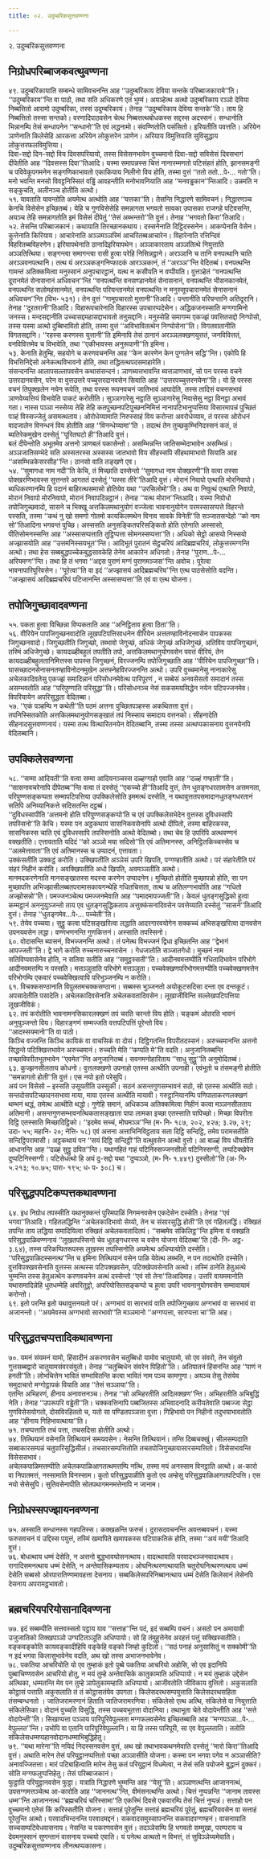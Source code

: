 ```yaml
---
title: ०२. उदुम्बरिकसुत्तवण्णना

---
```

२. उदुम्बरिकसुत्तवण्णना  


## निग्रोधपरिब्बाजकवत्थुवण्णना

४९. उदुम्बरिकायाति सम्बन्धे सामिवचनन्ति आह ‘‘उदुम्बरिकाय देविया सन्तके परिब्बाजकारामे’’ति। ‘‘उदुम्बरिकाय’’न्ति वा पाठो, तथा सति अधिकरणे एतं भुम्मं। अयञ्हेत्थ अत्थो उदुम्बरिकाय रञ्ञो देविया निब्बत्तितो आरामो उदुम्बरिका, तस्सं उदुम्बरिकायं। तेनाह ‘‘उदुम्बरिकाय देविया सन्तके’’ति। ताय हि निब्बत्तितो तस्सा सन्तको। वरणादिपाठवसेन चेत्थ निब्बत्तत्थबोधकस्स सद्दस्स अदस्सनं। सन्धानोति भिन्नानम्पि तेसं सन्धापनेन ‘‘सन्धानो’’ति एवं लद्धनामो। संवण्णितोति पसंसितो। इरियतीति पवत्तति। अरियेन ञाणेनाति किलेसेहि आरकत्ता अरियेन लोकुत्तरेन ञाणेन। अरियाय विमुत्तियाति सुविसुद्धाय लोकुत्तरफलविमुत्तिया।  
दिवा-सद्दो दिन-सद्दो विय दिवसपरियायो, तस्स विसेसनभावेन वुच्चमानो दिवा-सद्दो सविसेसं दिवसभागं दीपेतीति आह ‘‘दिवसस्स दिवा’’तिआदि। यस्मा समापन्नस्स चित्तं नानारम्मणतो पटिसंहतं होति, झानसमङ्गी च पविवेकूपगमनेन सङ्गणिकाभावतो एकाकियाय निलीनो विय होति, तस्मा वुत्तं ‘‘ततो ततो…पे॰… गतो’’ति। मनो भवन्ति मनसो विवट्टनिस्सितं वड्ढिं आवहन्तीति मनोभावनियाति आह ‘‘मनवड्ढकान’’न्तिआदि। उन्नमति न सङ्कुचति, अलीनञ्च होतीति अत्थो।  
५१. यावताति यावन्तोति अयमेत्थ अत्थोति आह ‘‘यत्तका’’ति। तेसन्ति निद्धारणे सामिवचनं। निद्धारणञ्च केनचि विसेसेन इच्छितब्बं। येहि च गुणविसेसेहि समन्नागता भगवतो सावका उपासका राजगहे पटिवसन्ति, अयञ्च तेहि समन्नागतोति इमं विसेसं दीपेतुं ‘‘तेसं अब्भन्तरो’’ति वुत्तं। तेनाह ‘‘भगवतो किरा’’तिआदि।  
५२. तेसन्ति परिब्बाजकानं। कथायाति तिरच्छानकथाय। दस्सनेनाति दिट्ठिदस्सनेन। आकप्पेनाति वेसेन। कुत्तेनाति किरियाय। आचारेनाति अञ्ञमञ्ञस्मिं आचरितब्बआचारेन। विहारेनाति रत्तिन्दिवं विहरितब्बविहरणेन। इरियापथेनाति ठानादिइरियापथेन। अञ्ञाकारताय अञ्ञतित्थे नियुत्ताति अञ्ञतित्थिया। सङ्गन्त्वा समागन्त्वा रासी हुत्वा परेहि निसिन्नट्ठाने। अरञ्ञानि च तानि वनपत्थानि चाति अरञ्ञवनपत्थानि। तत्थ यं अरञ्ञकङ्गनिप्फादकं आरञ्ञकानं, तं ‘‘अरञ्ञ’’न्ति वेदितब्बं। वनपत्थन्ति गामन्तं अतिक्कमित्वा मनुस्सानं अनुपचारट्ठानं, यत्थ न कसीयति न वप्पीयति। वुत्तञ्हेतं ‘‘वनपत्थन्ति दूरानमेतं सेनासनानं अधिवचन’’न्ति ‘‘वनपत्थन्ति वनसण्डानमेतं सेनासनानं, वनपत्थन्ति भीसनकानमेतं, वनपत्थन्ति सलोमहंसानमेतं, वनपत्थन्ति परियन्तानमेतं वनपत्थन्ति न मनुस्सूपचारानमेतं सेनासनानं अधिवचन’’न्ति (विभ॰ ५३१)। तेन वुत्तं ‘‘गामूपचारतो मुत्तानी’’तिआदि। पन्तानीति परियन्तानि अतिदूरानि। तेनाह ‘‘दूरतरानी’’तिआदि। विहारूपचारेनाति विहारस्स उपचारप्पदेसेन। अद्धिकजनस्साति मग्गगामिनो जनस्स। मन्दसद्दानीति उच्चासद्दमहासद्दाभावतो तनुसद्दानि। मनुस्सेहि समागम्म एकज्झं पवत्तितसद्दो निग्घोसो, तस्स यस्मा अत्थो दुब्बिभावितो होति, तस्मा वुत्तं ‘‘अविभावितत्थेन निग्घोसेना’’ति। विगतवातानीति विगतसद्दानि। ‘‘रहस्स करणस्स युत्तानी’’ति इमिनापि तेसं ठानानं अरञ्ञलक्खणयुत्ततं, जनविवित्ततं, वनविवित्तमेव च विभावेति, तथा ‘‘एकीभावस्स अनुरूपानी’’ति इमिना।  
५३. केनाति हेतुम्हि, सहयोगे च करणवचनन्ति आह ‘‘केन कारणेन केन पुग्गलेन सद्धि’’न्ति। एकोपि हि विभत्तिनिद्देसो अनेकत्थविभावनो होति, तथा तद्धितत्थपदसमाहारेति।  
संसन्दनन्ति आलापसल्लापवसेन कथासंसन्दनं। ञाणब्यत्तभावन्ति ब्यत्तञाणभावं, सो पन परस्स वचने उत्तरदानवसेन, परेन वा वुत्तउत्तरे पच्चुत्तरदानवसेन सियाति आह ‘‘उत्तरपच्चुत्तरनयेना’’ति। यो हि परस्स वचनं तिपुक्खलेन नयेन रूपेति, तथा परस्स रूपनवचनं जातिभावं आपादेति, तस्स तादिसं वचनसभावं ञाणवेय्यत्तियं विभावेति पाकटं करोतीति। सुञ्ञागारेसु नट्ठाति सुञ्ञागारेसु निवासेसु नट्ठा विनट्ठा अभावं गता। नास्स पञ्ञा नस्सेय्य तेहि तेहि कतपुच्छनपटिपुच्छननिमित्तं नानापटिभानुप्पत्तिया विसारमापन्नं पुच्छितं पञ्हं विस्सज्जेतुं असमत्थताय। ओरोधेय्यामाति निरुस्साहं विय करोन्ता अवरोधेय्याम, तं परस्स ओरोधनं वादजालेन विनन्धनं विय होतीति आह ‘‘विनन्धेय्यामा’’ति । तदत्थं तेन तुच्छकुम्भिनिदस्सनं कतं, तं ब्यतिरेकमुखेन दस्सेतुं ‘‘पूरितघटो ही’’तिआदि वुत्तं।  
बलं दीपेन्तोति अभूतमेव अत्तनो ञाणबलं पकासेन्तो। असम्भिन्नन्ति जातिसम्भेदाभावेन असम्भिन्नं। अञ्ञजातिसम्भेदे सति अस्सतरस्स अस्सस्स जातभावो विय सीहस्सपि सीहथामाभावो सियाति आह ‘‘असम्भिन्नकेसरसीह’’न्ति। ठानसो वाति तङ्खणे एव।  
५४. ‘‘सुमागधा नाम नदी’’ति केचि, तं मिच्छाति दस्सेन्तो ‘‘सुमागधा नाम पोक्खरणी’’ति वत्वा तस्सा पोक्खरणिभावस्स सुत्तन्तरे आगततं दस्सेतुं ‘‘यस्सा तीरे’’तिआदि वुत्तं। मोरानं निवापो एत्थाति मोरनिवापो। ब्यधिकरणानम्पि हि पदानं बाहिरत्थसमासो होतियेव यथा ‘‘उरसिलोमो’’ति। अथ वा निवुत्थं एत्थाति निवापो, मोरानं निवापो मोरनिवापो, मोरानं निवापदिन्नट्ठानं। तेनाह ‘‘यत्थ मोरान’’न्तिआदि। यस्मा निग्रोधो तपोजिगुच्छवादो, सासने च भिक्खू अत्तकिलमथानुयोगं वज्जेत्वा भावनानुयोगेन परमस्सासप्पत्ते विहरन्ते पस्सति, तस्मा ‘‘कथं नु खो समणो गोतमो कायकिलमथेन विनाव सावके विनेती’’ति सञ्जातसन्देहो ‘‘को नाम सो’’तिआदिना भगवन्तं पुच्छि। अस्ससति अनुसङ्कितपरिसङ्कितो होति एतेनाति अस्सासो, पीतिसोमनस्सन्ति आह ‘‘अस्सासप्पत्ताति तुट्ठिप्पत्ता सोमनस्सप्पत्ता’’ति। अधिको सेट्ठो आसयो निस्सयो अज्झासयोति आह ‘‘उत्तमनिस्सयभूत’’न्ति। आदिभूतं पुरातनं सेट्ठचरियं आदिब्रह्मचरियं, लोकुत्तरमग्गन्ति अत्थो। तथा हेस सब्बबुद्धपच्चेकबुद्धसावकेहि तेनेव आकारेन अधिगतो। तेनाह ‘‘पुराण…पे॰… अरियमग्ग’’न्ति। तथा हि तं भगवा ‘‘अद्दस पुराणं मग्गं पुराणमञ्जस’’न्ति अवोच। पूरेत्वा भावनापारिपूरिवसेन। ‘‘पूरेत्वा’’ति वा इदं ‘‘अज्झासयं आदिब्रह्मचरिय’’न्ति एत्थ पाठसेसोति वदन्ति। ‘‘अज्झासयं आदिब्रह्मचरियं पटिजानन्ति अस्सासप्पत्ता’’ति एवं वा एत्थ योजना।  


## तपोजिगुच्छावादवण्णना

५५. पकता हुत्वा विच्छिन्ना विप्पकताति आह ‘‘अनिट्ठिताव हुत्वा ठिता’’ति।  
५६. वीरियेन पापजिगुच्छनवादोति लूखपटिपत्तिसाधनेन वीरियेन अत्ततण्हाविनोदनवसेन पापकस्स जिगुच्छनवादो। जिगुच्छतीति जिगुच्छो, तब्भावो जेगुच्छं, अधिकं जेगुच्छं अधिजेगुच्छं, अतिविय पापजिगुच्छनं, तस्मिं अधिजेगुच्छे। कायदळ्हीबहुलं तपतीति तपो, अत्तकिलमथानुयोगवसेन पवत्तं वीरियं, तेन कायदळ्हीबहुलतानिमित्तस्स पापस्स जिगुच्छनं, विरज्जनम्पि तपोजिगुच्छाति आह ‘‘वीरियेन पापजिगुच्छा’’ति। घासच्छादनसेनासनतण्हाविनोदनमुखेन अत्तस्नेहविरज्जनन्ति अत्थो। उपरि वुच्चमानेसु नानाकारेसु अचेलकादिवतेसु एकज्झं समादिन्नानं परिसोधनमेवेत्थ पारिपूरणं , न सब्बेसं अनवसेसतो समादानं तस्स असम्भवतोति आह ‘‘परिपुण्णाति परिसुद्धा’’ति। परिसोधनञ्च नेसं सकसमयसिद्धेन नयेन पटिपज्जनमेव। विपरियायेन अपरिसुद्धता वेदितब्बा।  
५७. ‘‘एकं पञ्हम्पि न कथेती’’ति पठमं अत्तना पुच्छितपञ्हस्स अकथितत्ता वुत्तं।  
तपनिस्सितकोति अत्तकिलमथानुयोगसङ्खातं तपं निस्साय समादाय वत्तनको। सीहनादेति सीहनादसुत्तवण्णनायं। यस्मा तत्थ वित्थारितनयेन वेदितब्बानि, तस्मा तस्सा अत्थप्पकासनाय वुत्तनयेनपि वेदितब्बानि।  


## उपक्किलेसवण्णना

५८. ‘‘सम्मा आदियती’’ति वत्वा सम्मा आदियनञ्चस्स दळ्हग्गाहो एवाति आह ‘‘दळ्हं गण्हाती’’ति। ‘‘सासनावचरेनापि दीपेतब्ब’’न्ति वत्वा तं दस्सेतुं ‘‘एकच्चो ही’’तिआदि वुत्तं, तेन धुतङ्गधरतामत्तेन अत्तमनता, परिपुण्णसङ्कप्पता सम्मापटिपत्तिया उपक्किलेसोति इममत्थं दस्सेति, न यथावुत्ततपसमादानधुतङ्गधरतानं सतिपि अनिय्यानिकत्ते सदिसतन्ति दट्ठब्बं।  
‘‘दुविधस्सापीति ‘अत्तमनो होति परिपुण्णसङ्कप्पो’ति च एवं उपक्किलेसभेदेन वुत्तस्स दुविधस्सापि तपस्सिनो’’ति केचि। यस्मा पन अट्ठकथायं सासनिकवसेनापि अत्थो दीपितो, तस्मा बाहिरकस्स, सासनिकस्स चाति एवं दुविधस्सापि तपस्सिनोति अत्थो वेदितब्बो। तथा चेव हि उपरिपि अत्थवण्णनं वक्खतीति। एत्तावताति यदिदं ‘‘को अञ्ञो मया सदिसो’’ति एवं अतिमानस्स, अनिट्ठितकिच्चस्सेव च ‘‘अलमेत्तावता’’ति एवं अतिमानस्स च उप्पादनं, एत्तावता।  
उक्कंसतीति उक्कट्ठं करोति। उक्खिपतीति अञ्ञेसं उपरि खिपति, पग्गण्हातीति अत्थो। परं संहारेतीति परं संहरं निहीनं करोति। अवक्खिपतीति अधो खिपति, अवमञ्ञतीति अत्थो।  
मानमदकरणेनाति मानसङ्खातस्स मदस्स करणेन उप्पादनेन। मुच्छितो होतीति मुच्छापन्नो होति, सा पन मुच्छापत्ति अभिज्झासीलब्बतपरामासकायगन्थेहि गधितचित्तता, तत्थ च अतिलग्गभावोति आह ‘‘गधितो अज्झोसन्नो’’ति। पमज्जनञ्चेत्थ पमज्जनमेवाति आह ‘‘पमादमापज्जती’’ति। केवलं धुतङ्गसुद्धिको हुत्वा कम्मट्ठानं अननुयुञ्जन्तो ताय एव धुतङ्गसुद्धिकताय अत्तुक्कंसनादिवसेन पवत्तेय्याति दस्सेतुं ‘‘सासने’’तिआदि वुत्तं। तेनाह ‘‘धुतङ्गमेव…पे॰… पच्चेती’’ति।  
५९. तेयेव पच्चया। सुट्ठु कत्वा पटिसङ्खरित्वा लद्धाति आदरगारवयोगेन सक्कच्चं अभिसङ्खरित्वा दानवसेन उपनयवसेन लद्धा। वण्णभणनन्ति गुणकित्तनं। अस्साति तपस्सिनो।  
६०. वोदासन्ति ब्यासनं, विभज्जनन्ति अत्थो। तं पनेत्थ विभज्जनं द्विधा इच्छितन्ति आह ‘‘द्वेभागं आपज्जती’’ति। द्वे भागे करोति रुच्चनारुच्चनवसेन । गेधजातोति सञ्जातगेधो। मुच्छनं नाम सतिविप्पवासेनेव होति, न सतिया सतीति आह ‘‘समुट्ठस्सती’’ति। आदीनवमत्तम्पीति गधितादिभावेन परिभोगे आदीनवमत्तम्पि न पस्सति। मत्तञ्ञुताति परिभोगे मत्तञ्ञुता। पच्चवेक्खणपरिभोगमत्तम्पीति पच्चवेक्खणमत्तेन परिभोगम्पि एकवारं पच्चवेक्खित्वापि परिभुञ्जनम्पि न करोति।  
६१. विचक्कसण्ठानाति विपुलतमचक्कसण्ठाना। सब्बस्स भुञ्जनतो अयोकूटसदिसा दन्ता एव दन्तकूटं। अपसादेतीति पसादेति। अचेलकादिवसेनाति अचेलकवतादिवसेन। लूखाजीविन्ति सल्लेखपटिपत्तिया लूखजीविकं।  
६२. तपं करोतीति भावनामनसिकारलक्खणं तपं चरति चरन्तो विय होति। चङ्कमं ओतरति भावनं अनुयुञ्जन्तो विय। विहारङ्गणं सम्मज्जति वत्तपटिपत्तिं पूरेन्तो विय।  
‘‘आदस्सयमानो’’ति वा पाठो।  
किञ्चि वज्जन्ति किञ्चि कायिकं वा वाचसिकं वा दोसं। दिट्ठिगतन्ति विपरीतदस्सनं। अरुच्चमानन्ति अत्तनो सिद्धन्ते पटिक्खित्तभावेन अरुच्चमानं। रुच्चति मेति ‘‘कप्पति मे’’ति वदति। अनुजानितब्बन्ति तच्छाविपरीतभूतभावेन ‘‘एवमेत’’न्ति अनुजानितब्बं। सवनमनोहारिताय ‘‘साधु सुट्ठू’’ति अनुमोदितब्बं।  
६३. कुज्झनसीलताय कोधनो। वुत्तलक्खणो उपनाहो एतस्स अत्थीति उपनाही। एवंभूतो च तंसमङ्गी होतीति ‘‘समन्नागतो होती’’ति वुत्तं। एस नयो इतो परेसुपि।  
अयं पन विसेसो – इस्सति उसूयतीति उस्सुकी। सठनं असन्तगुणसम्भावनं सठो, सो एतस्स अत्थीति सठो। सन्तदोसपटिच्छादनसभावा माया, माया एतस्स अत्थीति मायावी। गरुट्ठानियानम्पि पणिपाताकरणलक्खणं थम्भनं थद्धं, तमेत्थ अत्थीति थद्धो। गुणेहि समानं, अधिकञ्च अतिक्कमित्वा निहीनं कत्वा मञ्ञनसीलताय अतिमानी। असन्तगुणसम्भावनत्थिकतासङ्खाता पापा लामका इच्छा एतस्साति पापिच्छो। मिच्छा विपरीता दिट्ठि एतस्साति मिच्छादिट्ठिको। ‘‘इदमेव सच्चं, मोघमञ्ञ’’न्ति (म॰ नि॰ १८७, २०२, ४२७; ३.२७, २९; उदा॰ ५५; महानि॰ २०; नेत्ति॰ ५८) एवं अत्तना अत्ताभिनिविट्ठताय सता दिट्ठि सन्दिट्ठि, तमेव परामसतीति सन्दिट्ठिपरामासी। अट्ठकथायं पन ‘‘सयं दिट्ठि सन्दिट्ठी’’ति वत्थुवसेन अत्थो वुत्तो। आ बाळ्हं विय धीयतीति आधानन्ति आह ‘‘दळ्हं सुट्ठु ठपित’’न्ति। यथागहितं गाहं पटिनिस्सज्जनसीलो पटिनिस्सग्गी, तप्पटिक्खेपेन दुप्पटिनिस्सग्गी। पटिसेधत्थो हि अयं दु-सद्दो यथा ‘‘दुप्पञ्ञो, (म॰ नि॰ १.४४९) दुस्सीलो’’ति (अ॰ नि॰ ५.२१३; १०.७५; पारा॰ १९५; ध॰ प॰ ३०८) च।  


## परिसुद्धपपटिकप्पत्तकथावण्णना

६४. इध निग्रोध तपस्सीति यथानुक्कन्तं पुरिमपाळिं निगमनवसेन एकदेसेन दस्सेति। तेनाह ‘‘एवं भगवा’’तिआदि। गहितलद्धिन्ति ‘‘अचेलकादिभावो सेय्यो, तेन च संसारसुद्धि होती’’ति एवं गहितलद्धिं। रक्खितं तपन्ति ताय लद्धिया समादियित्वा रक्खितं अचेलकवतादितपं। ‘‘सब्बमेव संकिलिट्ठ’’न्ति इमिना यं वक्खति परिसुद्धपाळिवण्णनायं ‘‘लूखतपस्सिनो चेव धुतङ्गधरस्स च वसेन योजना वेदितब्बा’’ति (दी॰ नि॰ अट्ठ॰ ३.६४), तस्स परिकप्पितरूपस्स लूखस्स तपस्सिनोति अयमेत्थ अधिप्पायोति दस्सेति। ‘‘परिसुद्धपाळिदस्सनत्थ’’न्ति च इमिना तित्थियानं वसेन पाळि येवेत्थ लब्भति, न पन तदत्थोति दस्सेति। वुत्तविपक्खवसेनाति वुत्तस्स अत्थस्स पटिपक्खवसेन, पटिक्खेपवसेनाति अत्थो। तस्मिं ठानेति हेतुअत्थे भुम्मन्ति तस्स हेतुअत्थेन करणवचनेन अत्थं दस्सेन्तो ‘‘एवं सो तेना’’तिआदिमाह। उत्तरि वायममानोति यथासमादिन्नेहि धुतधम्मेहि अपरितुट्ठो, अपरियोसितसङ्कप्पो च हुत्वा उपरि भावनानुयोगवसेन सम्मावायामं करोन्तो।  
६९. इतो परन्ति इतो यथावुत्तनयतो परं। अग्गभावं वा सारभावं वाति तपोजिगुच्छाय अग्गभावं वा सारभावं वा अजानन्तो। ‘‘अयमेवस्स अग्गभावो सारभावो’’ति मञ्ञमानो ‘‘अग्गप्पत्ता, सारप्पत्ता चा’’ति आह।  


## परिसुद्धतचप्पत्तादिकथावण्णना

७०. यमनं संयमनं यामो, हिंसादीनं अकरणवसेन चतुब्बिधो यामोव चातुयामो, सो एव संवरो, तेन संवुतो गुत्तसब्बद्वारो चातुयामसंवरसंवुतो। तेनाह ‘‘चतुब्बिधेन संवरेन पिहितो’’ति। अतिपातनं हिंसनन्ति आह ‘‘पाणं न हनती’’ति। लोभचित्तेन भावितं सम्भावितन्ति कत्वा भावितं नाम पञ्च कामगुणा। अयञ्च तेसु तेसंयेव समुदाचारो मग्गोट्ठापकं वियाति आह ‘‘तेसं सञ्ञाया’’ति।  
एतन्ति अभिहरणं, हीनाय अनावत्तनञ्च। तेनाह ‘‘सो अभिहरतीति आदिलक्खण’’न्ति। अभिहरतीति अभिबुद्धिं नेति। तेनाह ‘‘उपरूपरि वड्ढेती’’ति। चक्कवत्तिनापि पब्बजितस्स अभिवादनादि करीयतेवाति पब्बज्जा सेट्ठा गुणविसेसयोगतो, दोसविरहिततो च, यतो सा पण्डितपञ्ञत्ता वुत्ता। गिहिभावो पन निहीनो तदुभयाभावतोति आह ‘‘हीनाय गिहिभावत्थाया’’ति।  
७१. तचप्पत्ताति तचं पत्ता, तचसदिसा होतीति अत्थो।  
७४. तित्थियानं वसेनाति तित्थियानं समयवसेन। नेसन्ति तित्थियानं। तन्ति दिब्बचक्खुं। सीलसम्पदाति सब्बाकारसम्पन्नं चतुपारिसुद्धिसीलं। तचसारसम्पत्तितोति तचतपोजिगुच्छायासारसम्पत्तितो। विसेसभावन्ति विसेससभावं।  
अचेलकपाळिमत्तम्पीति अचेलकपाळिआगतत्थमत्तम्पि नत्थि, तस्मा मयं अनस्साम विनट्ठाति अत्थो। अ-कारो वा निपातमत्तं, नस्सामाति विनस्साम। कुतो परिसुद्धपाळीति कुतो एव अम्हेसु परिसुद्धपाळिआगतपटिपत्ति। एस नयो सेसेसुपि। सुतिवसेनापीति सोतपथागमनमत्तेनापि न जानाम।  


## निग्रोधस्सपज्झायनवण्णना

७५. अस्साति सन्धानस्स गहपतिस्स। कक्खळन्ति फरुसं। दुरासदवचनन्ति अवत्तब्बवचनं। यस्मा फरुसवचनं यं उद्दिस्स पयुत्तं, तस्मिं खमापिते खमापकस्स पटिपाकतिकं होति, तस्मा ‘‘अयं मयी’’तिआदि वुत्तं।  
७६. बोधत्थाय धम्मं देसेति, न अत्तनो बुद्धभावघोसनत्थाय। वादत्थायाति परवादभञ्जनवादत्थाय। रागादिसमनत्थाय धम्मं देसेति, न अन्तेवासिकम्यताय। ओघनित्थरणत्थायाति चतुरोघनित्थरणत्थाय धम्मं देसेति सब्बसो ओरपारातिण्णमावहत्ता देसनाय। सब्बकिलेसपरिनिब्बानत्थाय धम्मं देसेति किलेसानं लेसेनपि देसनाय अपरामट्ठभावतो।  


## ब्रह्मचरियपरियोसानादिवण्णना

७७. इदं सब्बम्पीति सत्तवस्सतो पट्ठाय याव ‘‘सत्ताह’’न्ति पदं, इदं सब्बम्पि वचनं। असठो पन अमायावी उजुजातिको तिक्खपञ्ञो उग्घटितञ्ञूति अधिप्पायो। सो हि तंमुहुत्तेनेव अरहत्तं पत्तुं सक्खिस्सतीति। वङ्कवङ्कोति कायवङ्कादीहिपि वङ्केहि वङ्को जिम्हो कुटिलो। ‘‘सठं पनाहं अनुसासितुं न सक्कोमी’’ति न इदं भगवा किलासुभावेनेव वदति, अथ खो तस्स अभाजनभावेनेव।  
७८. पकतिया आचरियोति यो एव तुम्हाकं इतो पुब्बे पकतिया आचरियो अहोसि, सो एव इदानिपि पुब्बाचिण्णवसेन आचरियो होतु, न मयं तुम्हे अन्तेवासिके कातुकामाति अधिप्पायो। न मयं तुम्हाकं उद्देसेन अत्थिका, धम्मतन्ति मेव पन तुम्हे ञापेतुकामम्हाति अधिप्पायो। आजीवतोति जीविकाय वुत्तितो। अकुसलाति कोट्ठासं पत्ताति अकुसलाति तं तं कोट्ठासतंयेव उपगता। किलेसदरथसम्पयुत्ताति किलेसदरथसहिता तंसम्बन्धनतो । जातिजरामरणानं हिताति जातिजरामरणिया। संकिलेसो एत्थ अत्थि, संकिलेसे वा नियुत्ताति संकिलेसिका। वोदानं वुच्चति विसुद्धि, तस्स पच्चयभूतत्ता वोदानिया। तथाभूता चेते वोदापेन्तीति आह ‘‘सत्ते वोदापेन्ती’’ति। सिखाप्पत्ता पञ्ञाय पारिपूरिवेपुल्लता मग्गफलवसेनेव इच्छितब्बाति आह ‘‘मग्गपञ्ञा…पे॰… वेपुल्लत’’न्ति। उभोपि वा एतानि पारिपूरिवेपुल्लानि। या हि तस्स पारिपूरी, सा एव वेपुल्लताति। ततोति संकिलेसधम्मप्पहानवोदानधम्माभिबुद्धिहेतु।  
७९. ‘‘यथा मारेना’’ति नयिदं निदस्सनवसेन वुत्तं, अथ खो तथाभावकथनमेवाति दस्सेतुं ‘‘मारो किरा’’तिआदि वुत्तं। अथाति मारेन तेसं परियुट्ठानप्पत्तितो पच्छा अञ्ञासीति योजना। कस्मा पन भगवा पगेव न अञ्ञासीति? अनावज्जितत्ता। मारं पटिबाहित्वाति मारेन तेसु कतं परियुट्ठानं विधमेत्वा, न तेसं सति पयोजने बुद्धानं दुक्करं। सोति मग्गफलुप्पत्तिहेतु। तेसं परिब्बाजकानं।  
फुट्ठाति परियुट्ठानवसेन फुट्ठा। यत्राति निद्धारणे भुम्मन्ति आह ‘‘येसू’’ति। अञ्ञाणत्थन्ति आजाननत्थं, उपसग्गमत्तञ्चेत्थ आ-कारोति आह ‘‘जाननत्थ’’न्ति, वीमंसनत्थन्ति अत्थो। चित्तं नुप्पन्नन्ति ‘‘जानाम तावस्स धम्म’’न्ति आजाननत्थं ‘‘ब्रह्मचरियं चरिस्सामा’’ति एकस्मिं दिवसे एकवारम्पि तेसं चित्तं नुप्पन्नं। सत्ताहो पन वुच्चमानो एतेसं किं करिस्सतीति योजना। सत्ताहं पूरेतुन्ति सत्ताहं ब्रह्मचरियं पूरेतुं, ब्रह्मचरियवसेन वा सत्ताहं पूरेतुन्ति अत्थो। परवादभिन्दनन्ति परवादमद्दनं। सकवादसमुस्सापनन्ति सकवादपग्गण्हनं। वासनायाति सच्चसम्पटिवेधवासनाय। नेसन्ति च पकरणवसेन वुत्तं। तदञ्ञेसम्पि हि भगवतो सम्मुखा, परम्पराय च देवमनुस्सानं सुणन्तानं वासनाय पच्चयो एवाति। यं पनेत्थ अत्थतो न विभत्तं, तं सुविञ्ञेय्यमेवाति।  
उदुम्बरिकसुत्तवण्णनाय लीनत्थप्पकासना।  
